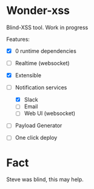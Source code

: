 # Wonder-xss

Blind-XSS tool.
Work in progress

Features:
- [x] 0 runtime dependencies
- [ ] Realtime (websocket)
- [x] Extensible
- [ ] Notification services
  - [x] Slack
  - [ ] Email
  - [ ] Web UI (websocket)
- [ ] Payload Generator
- [ ] One click deploy


# Fact
Steve was blind, this may help.